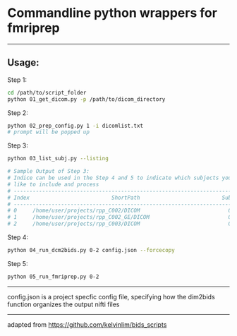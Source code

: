 # Commandline python wrappers for fmriprep
---
## Usage:

Step 1:
```bash
cd /path/to/script_folder
python 01_get_dicom.py -p /path/to/dicom_directory
```

Step 2:
```bash
python 02_prep_config.py 1 -i dicomlist.txt
# prompt will be popped up
```

Step 3:
```bash
python 03_list_subj.py --listing

# Sample Output of Step 3:
# Indice can be used in the Step 4 and 5 to indicate which subjects you would
# like to include and process
# --------------------------------------------------------------------------------
# Index                          ShortPath                          SubjID Session
# --------------------------------------------------------------------------------
# 0     /home/user/projects/rpp_C002/DICOM                            001   0000  
# 1     /home/user/projects/rpp_C002_GE/DICOM                         002   0000  
# 2     /home/user/projects/rpp_C003/DICOM                            003   0000
```

Step 4:
```bash
python 04_run_dcm2bids.py 0-2 config.json --forcecopy
```

Step 5:
```bash
python 05_run_fmriprep.py 0-2
```

---
config.json is a project specfic config file, specifying how the dim2bids
function organizes the output nifti files

---
adapted from <https://github.com/kelvinlim/bids_scripts>
